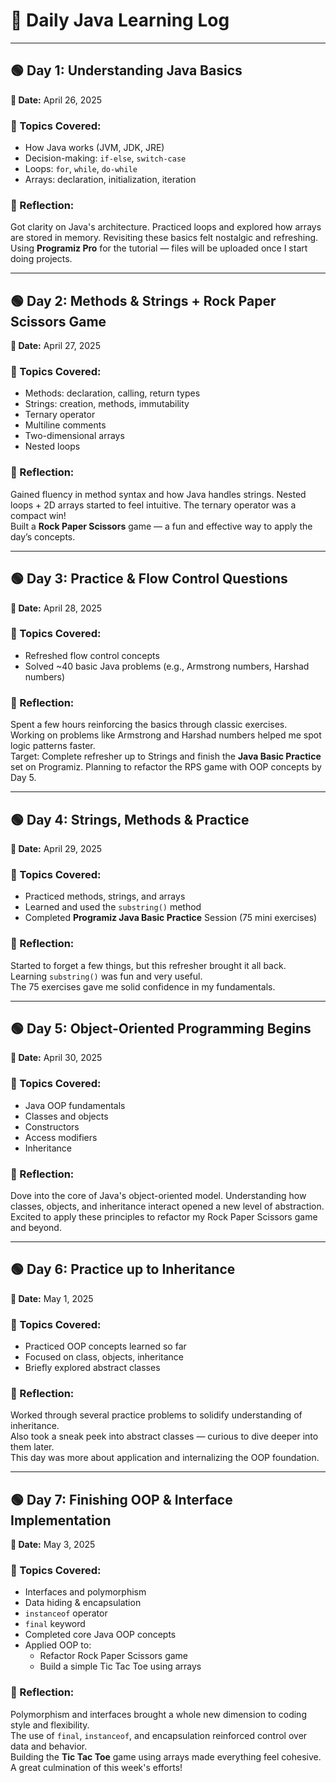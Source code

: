 # 📘 Daily Java Learning Log

---

## 🟢 Day 1: Understanding Java Basics  
**📅 Date:** April 26, 2025  

### 🔹 Topics Covered:
- How Java works (JVM, JDK, JRE)
- Decision-making: `if-else`, `switch-case`
- Loops: `for`, `while`, `do-while`
- Arrays: declaration, initialization, iteration

### 🧠 Reflection:
Got clarity on Java's architecture. Practiced loops and explored how arrays are stored in memory. Revisiting these basics felt nostalgic and refreshing.  
Using **Programiz Pro** for the tutorial — files will be uploaded once I start doing projects.

---

## 🟢 Day 2: Methods & Strings + Rock Paper Scissors Game  
**📅 Date:** April 27, 2025  

### 🔹 Topics Covered:
- Methods: declaration, calling, return types
- Strings: creation, methods, immutability
- Ternary operator
- Multiline comments
- Two-dimensional arrays
- Nested loops

### 🧠 Reflection:
Gained fluency in method syntax and how Java handles strings. Nested loops + 2D arrays started to feel intuitive. The ternary operator was a compact win!  
Built a **Rock Paper Scissors** game — a fun and effective way to apply the day’s concepts.

---

## 🟢 Day 3: Practice & Flow Control Questions  
**📅 Date:** April 28, 2025  

### 🔹 Topics Covered:
- Refreshed flow control concepts
- Solved ~40 basic Java problems (e.g., Armstrong numbers, Harshad numbers)

### 🧠 Reflection:
Spent a few hours reinforcing the basics through classic exercises.  
Working on problems like Armstrong and Harshad numbers helped me spot logic patterns faster.  
Target: Complete refresher up to Strings and finish the **Java Basic Practice** set on Programiz. Planning to refactor the RPS game with OOP concepts by Day 5.

---

## 🟢 Day 4: Strings, Methods & Practice  
**📅 Date:** April 29, 2025  

### 🔹 Topics Covered:
- Practiced methods, strings, and arrays
- Learned and used the `substring()` method
- Completed **Programiz Java Basic Practice** Session (75 mini exercises)

### 🧠 Reflection:
Started to forget a few things, but this refresher brought it all back.  
Learning `substring()` was fun and very useful.  
The 75 exercises gave me solid confidence in my fundamentals.

---

## 🟢 Day 5: Object-Oriented Programming Begins  
**📅 Date:** April 30, 2025  

### 🔹 Topics Covered:
- Java OOP fundamentals
- Classes and objects
- Constructors
- Access modifiers
- Inheritance

### 🧠 Reflection:
Dove into the core of Java's object-oriented model. Understanding how classes, objects, and inheritance interact opened a new level of abstraction.  
Excited to apply these principles to refactor my Rock Paper Scissors game and beyond.

---

## 🟢 Day 6: Practice up to Inheritance  
**📅 Date:** May 1, 2025  

### 🔹 Topics Covered:
- Practiced OOP concepts learned so far
- Focused on class, objects, inheritance
- Briefly explored abstract classes

### 🧠 Reflection:
Worked through several practice problems to solidify understanding of inheritance.  
Also took a sneak peek into abstract classes — curious to dive deeper into them later.  
This day was more about application and internalizing the OOP foundation.

---

## 🟢 Day 7: Finishing OOP & Interface Implementation  
**📅 Date:** May 3, 2025  

### 🔹 Topics Covered:
- Interfaces and polymorphism
- Data hiding & encapsulation
- `instanceof` operator
- `final` keyword
- Completed core Java OOP concepts
- Applied OOP to:
  - Refactor Rock Paper Scissors game
  - Build a simple Tic Tac Toe using arrays

### 🧠 Reflection:
Polymorphism and interfaces brought a whole new dimension to coding style and flexibility.  
The use of `final`, `instanceof`, and encapsulation reinforced control over data and behavior.  
Building the **Tic Tac Toe** game using arrays made everything feel cohesive. A great culmination of this week's efforts!
